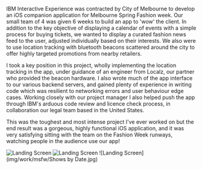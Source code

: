 IBM Interactive Experience was contracted by City of Melbourne to develop an iOS companion application for Melbourne Spring Fashion week. Our small team of 4 was given 6 weeks to build an app to 'wow' the client. In addition to the key objective of displaying a calendar of events with a simple process for buying tickets, we wanted to display a curated fashion news feed to the user, adjusted individually based on their interests. We also were to use location tracking with bluetooth beacons scattered around the city to offer highly targeted promotions from nearby retailers. 

I took a key position in this project, wholly implementing the location tracking in the app, under guidance of an engineer from Localz, our partner who provided the beacon hardware. I also wrote much of the app interface to our various backend servers, and gained plenty of experience in writing code which was resilient to networking errors and user behaviour edge cases. Working closely with our project manager I also helped push the app through IBM's arduous code review and licence check process, in collaboration our legal team based in the United States. 

This was the toughest and most intense project I've ever worked on but the end result was a gorgeous, highly functional iOS application, and it was very satisfying sitting with the team on the Fashion Week runways, watching people in the audience use our app!  

![Landing Screen](img/work/msfw/first.jpg)
![Landing Screen](img/work/msfw/Feed.jpg)
![Landing Screen](img/work/msfw/Shows by Date.jpg)
